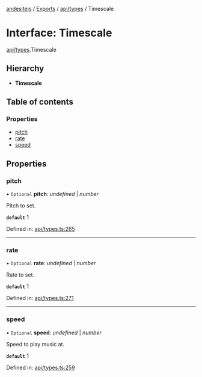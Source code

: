 [andesitejs](../../README.md) / [Exports](../../modules.md) / [api/types](../../modules/api_types.md) / Timescale

# Interface: Timescale

[api/types](../../modules/api_types.md).Timescale

## Hierarchy

* **Timescale**

## Table of contents

### Properties

- [pitch](types.timescale.md#pitch)
- [rate](types.timescale.md#rate)
- [speed](types.timescale.md#speed)

## Properties

### pitch

• `Optional` **pitch**: *undefined* \| *number*

Pitch to set.

**`default`** 1

Defined in: [api/types.ts:265](https://github.com/Lavaclient/andesite/blob/7241e28/src/api/types.ts#L265)

___

### rate

• `Optional` **rate**: *undefined* \| *number*

Rate to set.

**`default`** 1

Defined in: [api/types.ts:271](https://github.com/Lavaclient/andesite/blob/7241e28/src/api/types.ts#L271)

___

### speed

• `Optional` **speed**: *undefined* \| *number*

Speed to play music at.

**`default`** 1

Defined in: [api/types.ts:259](https://github.com/Lavaclient/andesite/blob/7241e28/src/api/types.ts#L259)
